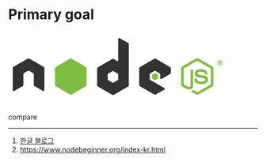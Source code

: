 # Primary goal  
![screensh](./img/ndoe.PNG)  

compare
- - -


1. [한글 블로그](http://blog.naver.com/agilesoft/220981582724)  
2. https://www.nodebeginner.org/index-kr.html
